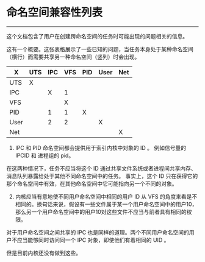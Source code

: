 #	 命名空间兼容性列表
----------

这个文档包含了用户在创建跨命名空间的任务时可能出现的问题相关的信息。

这有一个概要。这张表格展示了一些已知的问题，当任务本身处于某种命名空间（横行）而需要共享另一种命名空间（竖列）时会出现。

  X |UTS | IPC | VFS | PID | User | Net
----|----|-----|-----|-----|------|-----
UTS |  X |     |     |     |      |
IPC |    |  X  | 1   |     |      | 
VFS |    |     |  X  |     |      |
PID |    | 1   | 1   |  X  |      |
User|    | 2   | 2   |     |  X   |
Net |    |     |     |     |      |  X

1. IPC 和 PID 命名空间都会提供用于索引内核中对象的 ID 。 例如信号量的 IPCID 和 进程组的 pid。

在这两种情况下，任务不应当将这个 ID 通过共享文件系统或者进程间共享内存、消息队列暴露给处于其他不同命名空间中的任务。 事实上，这个   ID 只在获得它的那个命名空间中有效，在其他命名空间中它可能指向另一个不同的对象。

2. 内核应当有意地使不同用户命名空间中相同的用户 ID 从 VFS 的角度来看是不相同的。换句话来说，假设有一些文件属于某一个用户命名空间中的用户10，那么另一个用户命名空间中的用户10对这些文件不应当与前者具有相同的权限。

对于用户命名空间之间共享的 IPC 也是同样的道理。两个不同用户命名空间的用户不应当能够同时访问同一个 IPC 对象，即使他们有着相同的 UID 。

但是目前内核还没有做到这些。



